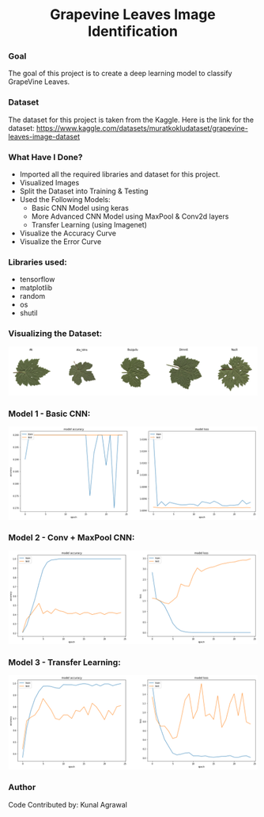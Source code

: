 <div align = 'center'>
  <h1>Grapevine Leaves Image Identification</h1>
</div>

### Goal
The goal of this project is to create a deep learning model to classify GrapeVine Leaves.

### Dataset
The dataset for this project is taken from the Kaggle. Here is the link for the dataset: https://www.kaggle.com/datasets/muratkokludataset/grapevine-leaves-image-dataset

### What Have I Done?
- Imported all the required libraries and dataset for this project.
- Visualized Images
- Split the Dataset into Training & Testing
- Used the Following Models:
  - Basic CNN Model using keras
  - More Advanced CNN Model using MaxPool & Conv2d layers
  - Transfer Learning (using Imagenet)
- Visualize the Accuracy Curve
- Visualize the Error Curve

### Libraries used:
- tensorflow
- matplotlib
- random
- os
- shutil

### Visualizing the Dataset:
![Dataset Image](Images/Dataset.png)

### Model 1 - Basic CNN:
![Dataset Image](Images/Basic%20CNN.png)

### Model 2 - Conv + MaxPool CNN:
![Dataset Image](Images/Conv%20CNN.png)

### Model 3 - Transfer Learning:
![Dataset Image](Images/Transfer%20Learning.png)


### Author
Code Contributed by: Kunal Agrawal
